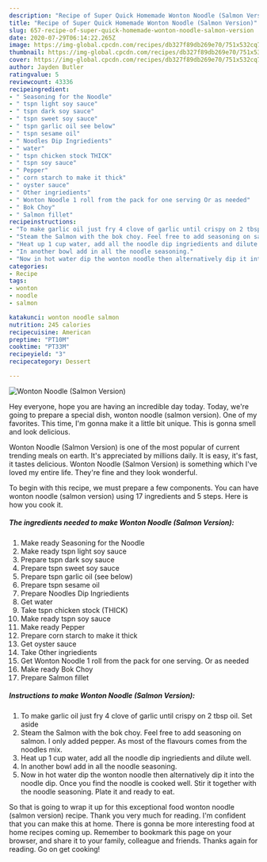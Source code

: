 ```yaml
---
description: "Recipe of Super Quick Homemade Wonton Noodle (Salmon Version)"
title: "Recipe of Super Quick Homemade Wonton Noodle (Salmon Version)"
slug: 657-recipe-of-super-quick-homemade-wonton-noodle-salmon-version
date: 2020-07-29T06:14:22.265Z
image: https://img-global.cpcdn.com/recipes/db327f89db269e70/751x532cq70/wonton-noodle-salmon-version-recipe-main-photo.jpg
thumbnail: https://img-global.cpcdn.com/recipes/db327f89db269e70/751x532cq70/wonton-noodle-salmon-version-recipe-main-photo.jpg
cover: https://img-global.cpcdn.com/recipes/db327f89db269e70/751x532cq70/wonton-noodle-salmon-version-recipe-main-photo.jpg
author: Jayden Butler
ratingvalue: 5
reviewcount: 43336
recipeingredient:
- " Seasoning for the Noodle"
- " tspn light soy sauce"
- " tspn dark soy sauce"
- " tspn sweet soy sauce"
- " tspn garlic oil see below"
- " tspn sesame oil"
- " Noodles Dip Ingriedients"
- " water"
- " tspn chicken stock THICK"
- " tspn soy sauce"
- " Pepper"
- " corn starch to make it thick"
- " oyster sauce"
- " Other ingriedients"
- " Wonton Noodle 1 roll from the pack for one serving Or as needed"
- " Bok Choy"
- " Salmon fillet"
recipeinstructions:
- "To make garlic oil just fry 4 clove of garlic until crispy on 2 tbsp oil. Set aside"
- "Steam the Salmon with the bok choy. Feel free to add seasoning on salmon. I only added pepper. As most of the flavours comes from the noodles mix."
- "Heat up 1 cup water, add all the noodle dip ingriedients and dilute well."
- "In another bowl add in all the noodle seasoning."
- "Now in hot water dip the wonton noodle then alternatively dip it into the noodle dip. Once you find the noodle is cooked well. Stir it together with the noodle seasoning. Plate it and ready to eat."
categories:
- Recipe
tags:
- wonton
- noodle
- salmon

katakunci: wonton noodle salmon 
nutrition: 245 calories
recipecuisine: American
preptime: "PT10M"
cooktime: "PT33M"
recipeyield: "3"
recipecategory: Dessert

---
```



![Wonton Noodle (Salmon Version)](https://img-global.cpcdn.com/recipes/db327f89db269e70/751x532cq70/wonton-noodle-salmon-version-recipe-main-photo.jpg)

Hey everyone, hope you are having an incredible day today. Today, we're going to prepare a special dish, wonton noodle (salmon version). One of my favorites. This time, I'm gonna make it a little bit unique. This is gonna smell and look delicious.

Wonton Noodle (Salmon Version) is one of the most popular of current trending meals on earth. It's appreciated by millions daily. It is easy, it's fast, it tastes delicious. Wonton Noodle (Salmon Version) is something which I've loved my entire life. They're fine and they look wonderful.




To begin with this recipe, we must prepare a few components. You can have wonton noodle (salmon version) using 17 ingredients and 5 steps. Here is how you cook it.

<!--inarticleads1-->

##### The ingredients needed to make Wonton Noodle (Salmon Version):

1. Make ready  Seasoning for the Noodle
1. Make ready  tspn light soy sauce
1. Prepare  tspn dark soy sauce
1. Prepare  tspn sweet soy sauce
1. Prepare  tspn garlic oil (see below)
1. Prepare  tspn sesame oil
1. Prepare  Noodles Dip Ingriedients
1. Get  water
1. Take  tspn chicken stock (THICK)
1. Make ready  tspn soy sauce
1. Make ready  Pepper
1. Prepare  corn starch to make it thick
1. Get  oyster sauce
1. Take  Other ingriedients
1. Get  Wonton Noodle 1 roll from the pack for one serving. Or as needed
1. Make ready  Bok Choy
1. Prepare  Salmon fillet




<!--inarticleads2-->

##### Instructions to make Wonton Noodle (Salmon Version):

1. To make garlic oil just fry 4 clove of garlic until crispy on 2 tbsp oil. Set aside
1. Steam the Salmon with the bok choy. Feel free to add seasoning on salmon. I only added pepper. As most of the flavours comes from the noodles mix.
1. Heat up 1 cup water, add all the noodle dip ingriedients and dilute well.
1. In another bowl add in all the noodle seasoning.
1. Now in hot water dip the wonton noodle then alternatively dip it into the noodle dip. Once you find the noodle is cooked well. Stir it together with the noodle seasoning. Plate it and ready to eat.




So that is going to wrap it up for this exceptional food wonton noodle (salmon version) recipe. Thank you very much for reading. I'm confident that you can make this at home. There is gonna be more interesting food at home recipes coming up. Remember to bookmark this page on your browser, and share it to your family, colleague and friends. Thanks again for reading. Go on get cooking!
